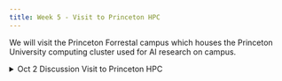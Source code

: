 ```yaml
---
title: Week 5 - Visit to Princeton HPC
---
```



We will visit the Princeton Forrestal campus which houses the Princeton University computing cluster used for AI research on campus.

<details>
  <summary class="session-summary">
    <span class="date-label">Oct 2</span>
    <span class="label label-blue">Discussion</span>
    <span class="session-title">Visit to Princeton HPC</span>
  </summary>
  <div markdown="1">

- [HPC visit](https://app.perusall.com/courses/teaching-computers-to-understand-african-languages-2025/announcement-and-pre-thinking)

<!--
(https://app.perusall.com/courses/training-computers-to-understand-african-languages/frs159_slides_week_5)

- Reflection:
  - Read about data annotation and data labeling through this [blog](https://toloka.ai/blog/annotation-vs-labeling/), summerise in one paragraph what is annotation and why it is necessary.
  - [Adelani et al., MasakhaNER: Named Entity Recognition for African Languages](https://app.perusall.com/courses/training-computers-to-understand-african-languages/masakhaner). Read abstract, section 3 of focus languages and section 4 about the Data and annotation methodology.
  - [Cheikh et al., MasakhaPOS: Part-of-Speech Tagging for Typologically Diverse African Languages](https://aclanthology.org/2023.acl-long.609.pdf). Read the abstract, all of section 4 about data and annotation and section 5 annotation challenges.
- We will practice using [African language text corpus](https://github.com/masakhane-io/lacuna_pos_ner/tree/main/language_corpus)  to annotate African languages.
- We will use an [external annotation tool](https://tecoholic.github.io/ner-annotator/) to annotate Named Entities in African languages text.
-->
</div>
</details>
